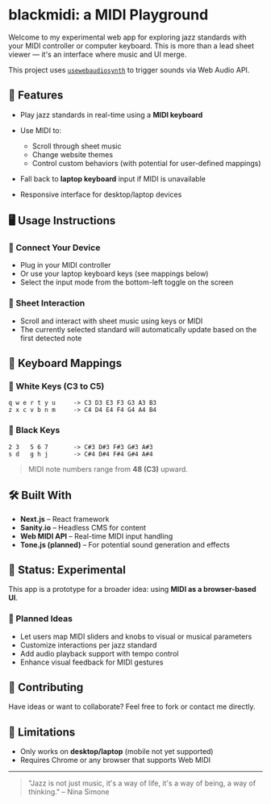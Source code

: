 # blackmidi: a MIDI Playground

Welcome to my experimental web app for exploring jazz standards with your MIDI controller or computer keyboard. This is more than a lead sheet viewer — it's an interface where music and UI merge.

This project uses [`usewebaudiosynth`](https://www.npmjs.com/package/usewebaudiosynth) to trigger sounds via Web Audio API.

## 🎹 Features

- Play jazz standards in real-time using a **MIDI keyboard**
- Use MIDI to:

  - Scroll through sheet music
  - Change website themes
  - Control custom behaviors (with potential for user-defined mappings)

- Fall back to **laptop keyboard** input if MIDI is unavailable
- Responsive interface for desktop/laptop devices

## 🖥️ Usage Instructions

### 🔌 Connect Your Device

- Plug in your MIDI controller
- Or use your laptop keyboard keys (see mappings below)
- Select the input mode from the bottom-left toggle on the screen

### 📜 Sheet Interaction

- Scroll and interact with sheet music using keys or MIDI
- The currently selected standard will automatically update based on the first detected note

## 🧰 Keyboard Mappings

### 🎹 White Keys (C3 to C5)

```
q w e r t y u     -> C3 D3 E3 F3 G3 A3 B3
z x c v b n m     -> C4 D4 E4 F4 G4 A4 B4
```

### 🖤 Black Keys

```
2 3   5 6 7       -> C#3 D#3 F#3 G#3 A#3
s d   g h j       -> C#4 D#4 F#4 G#4 A#4
```

> MIDI note numbers range from **48 (C3)** upward.

## 🛠️ Built With

- **Next.js** – React framework
- **Sanity.io** – Headless CMS for content
- **Web MIDI API** – Real-time MIDI input handling
- **Tone.js (planned)** – For potential sound generation and effects

## 🧪 Status: Experimental

This app is a prototype for a broader idea: using **MIDI as a browser-based UI**.

### 🧭 Planned Ideas

- Let users map MIDI sliders and knobs to visual or musical parameters
- Customize interactions per jazz standard
- Add audio playback support with tempo control
- Enhance visual feedback for MIDI gestures

## 🤝 Contributing

Have ideas or want to collaborate? Feel free to fork or contact me directly.

## 📍 Limitations

- Only works on **desktop/laptop** (mobile not yet supported)
- Requires Chrome or any browser that supports Web MIDI

---

> "Jazz is not just music, it's a way of life, it's a way of being, a way of thinking." – Nina Simone
